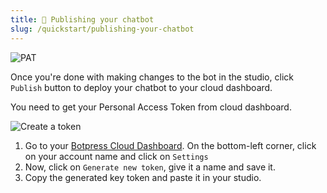 ```yaml
---
title: 🚀 Publishing your chatbot
slug: /quickstart/publishing-your-chatbot
---
```


![PAT](/img/docs/pat.png)

Once you're done with making changes to the bot in the studio, click  `Publish` button to deploy your chatbot to your cloud dashboard.

You need to get your Personal Access Token from cloud dashboard.

![Create a token](/img/docs/pat-created.png)
1. Go to your [Botpress Cloud Dashboard](https://app.botpress.cloud).
On the bottom-left corner, click on your account name and click on `Settings` 
1. Now, click on `Generate new token`, give it a name and save it.
2. Copy the generated key token and paste it in your studio.

